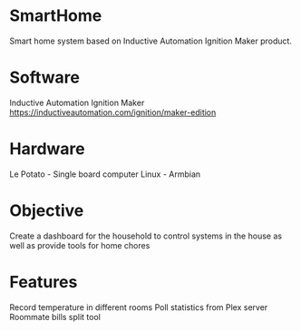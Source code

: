 # SmartHome
Smart home system based on Inductive Automation Ignition Maker product. 

# Software
Inductive Automation Ignition Maker
https://inductiveautomation.com/ignition/maker-edition

# Hardware
Le Potato - Single board computer
Linux - Armbian

# Objective
Create a dashboard for the household to control systems in the house as well as provide tools for home chores

# Features
Record temperature in different rooms
Poll statistics from Plex server
Roommate bills split tool
